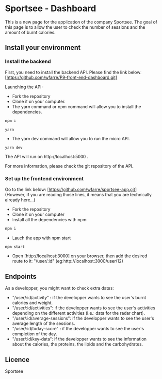 # Sportsee - Dashboard

This is a new page for the application of the company Sportsee. The goal of this page is to allow the user to check the number of sessions and the amount of burnt calories.

## Install your environment

### Install the backend

First, you need to install the backend API. Please find the link below:
[https://github.com/wfarre/P9-front-end-dashboard.git]

Launching the API:

- Fork the repository
- Clone it on your computer.
- The yarn command or npm command will allow you to install the dependencies.

```bash
npm i
```

```bash
yarn
```

- The yarn dev command will allow you to run the micro API.

```
yarn dev
```

The API will run on http://localhost:5000 .

For more information, please check the git repository of the API.

### Set up the frontend environment

Go to the link below:
[https://github.com/wfarre/sportsee-app.git]
(However, if you are reading those lines, it means that you are technically already here...)

- Fork the repository
- Clone it on your computer
- Install all the dependencies with npm

```bash
npm i
```

- Lauch the app with npm start

```bash
npm start
```

- Open [http://localhost:3000] on your browser, then add the desired route to it:
  "/user/:id" (eg:http://localhost:3000/user/12)

## Endpoints

As a developper, you might want to check extra datas:

- "/user/:id/activity" : if the developper wants to see the user's burnt calories and weight.
- "/user/:id/activities": if the developper wants to see the user's activities depending on the different activities (i.e.: data for the radar chart).
- "/user/:id/average-sessions": if the developper wants to see the user's average length of the sessions.
- "/user/:id/today-score" : if the developper wants to see the user's completion of the day.
- "/user/:id/key-data": if the developper wants to see the information about the calories, the proteins, the lipids and the carbohydrates.

## Licence

Sportsee
